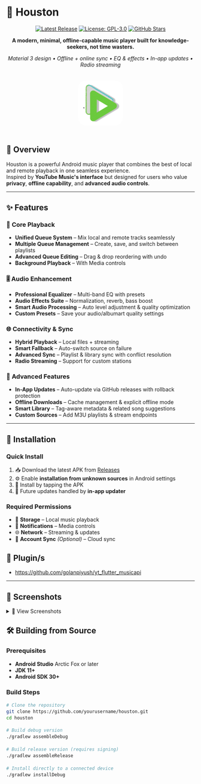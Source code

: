 # 🚀 Houston

<div align="center">

[![Latest Release](https://img.shields.io/github/v/release/golanpiyush/houston-app?label=Latest%20Release&style=for-the-badge&color=00D4AA)](https://github.com/golanpiyush/houston-app/releases/latest)
[![License: GPL-3.0](https://img.shields.io/badge/License-GPLv3-blue?style=for-the-badge)](https://github.com/golanpiyush/houston/blob/main/LICENSE)
[![GitHub Stars](https://img.shields.io/github/stars/golanpiyush/houston-app?style=for-the-badge&color=FFD700)](https://github.com/golanpiyush/houston-app/stars)


**A modern, minimal, offline-capable music player built for knowledge-seekers, not time wasters.**

*Material 3 design • Offline + online sync • EQ & effects • In-app updates • Radio streaming*

</div>
<div align="center">
  <img src="assets/icons/icon_launcher.png" alt="Houston App Icon" width="120" height="120" style="border-radius: 20px; margin: 20px 0;" />
</div>

## 🎯 Overview

Houston is a powerful Android music player that combines the best of local and remote playback in one seamless experience.  
Inspired by **YouTube Music's interface** but designed for users who value **privacy**, **offline capability**, and **advanced audio controls**.

---
## ✨ Features

### 🎵 **Core Playback**
- **Unified Queue System** – Mix local and remote tracks seamlessly
- **Multiple Queue Management** – Create, save, and switch between playlists
- **Advanced Queue Editing** – Drag & drop reordering with undo
- **Background Playback** – With Media controls 

### 🎚️ **Audio Enhancement**
- **Professional Equalizer** – Multi-band EQ with presets
- **Audio Effects Suite** – Normalization, reverb, bass boost
- **Smart Audio Processing** – Auto level adjustment & quality optimization
- **Custom Presets** – Save your audio/albumart quality settings

### 🌐 **Connectivity & Sync**
- **Hybrid Playback** – Local files + streaming
- **Smart Fallback** – Auto-switch source on failure
- **Advanced Sync** – Playlist & library sync with conflict resolution
- **Radio Streaming** – Support for custom stations

### 🔧 **Advanced Features**
- **In-App Updates** – Auto-update via GitHub releases with rollback protection
- **Offline Downloads** – Cache management & explicit offline mode
- **Smart Library** – Tag-aware metadata & related song suggestions
- **Custom Sources** – Add M3U playlists & stream endpoints

---

## 📱 Installation

### Quick Install
1. 📥 Download the latest APK from [Releases](https://github.com/golanpiyush/houston-app/releases/latest)
2. ⚙️ Enable **installation from unknown sources** in Android settings
3. 📲 Install by tapping the APK
4. 🔄 Future updates handled by **in-app updater**

### Required Permissions
- 📁 **Storage** – Local music playback
- 🔔 **Notifications** – Media controls
- 🌐 **Network** – Streaming & updates
- 🔐 **Account Sync** *(Optional)* – Cloud sync


## 🤖 Plugin/s
- https://github.com/golanpiyush/yt_flutter_musicapi
---
## 🎨 Screenshots

<details>
<summary>📸 View Screenshots</summary>

<div align="center">
  <img src="assets/ss/houston_home_screen.jpg" alt="Home Screen" width="200" />
  <img src="assets/ss/houston_playerscreen_with_sync_lyrics.jpg" alt="Now Playing Screen" width="200" />
  <img src="assets/ss/houston_ related_songs_queue_screen.jpg" alt="Queue Edit Screen" width="200" />
  <img src="assets/ss/houston_saved_screen.jpg" alt="Saved/Downloaded Screen" width="200" />
  <img src="assets/ss/houston_settings_screen.jpg" alt="Settings Screen" width="200" />
</div>

</details>


## 🛠️ Building from Source

### Prerequisites
- **Android Studio** Arctic Fox or later
- **JDK 11+**
- **Android SDK 30+**

### Build Steps
```bash
# Clone the repository
git clone https://github.com/yourusername/houston.git
cd houston

# Build debug version
./gradlew assembleDebug

# Build release version (requires signing)
./gradlew assembleRelease

# Install directly to a connected device
./gradlew installDebug
